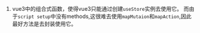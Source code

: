 1. vue3中的组合式函数，使得vue3只能通过创建`useStore`实例去使用它。
而由于`script setup`中没有methods,这很难去使用`mapMutaion`和`mapAction`,因此最好方法是去封装使用它。